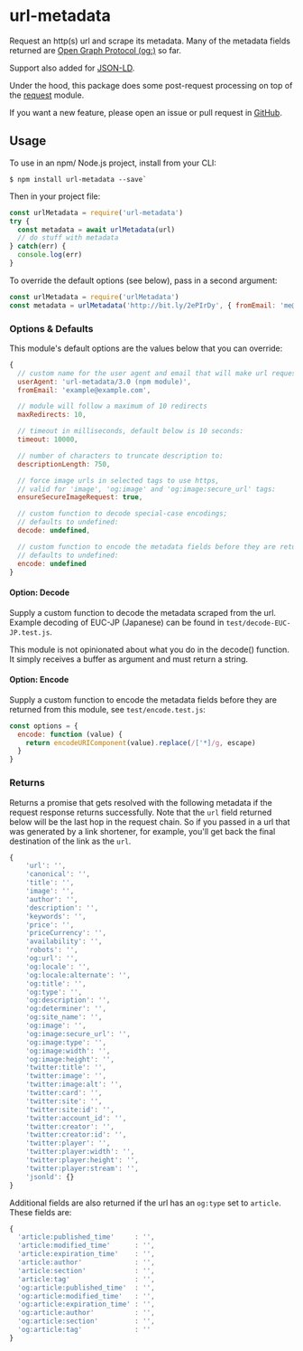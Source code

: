 # url-metadata

Request an http(s) url and scrape its metadata. Many of the metadata fields returned are [Open Graph Protocol (og:)](http://ogp.me/) so far.

Support also added for [JSON-LD](https://moz.com/blog/json-ld-for-beginners).

Under the hood, this package does some post-request processing on top of the [request](https://www.npmjs.com/package/request) module.

If you want a new feature, please open an issue or pull request in [GitHub](https://github.com/laurengarcia/url-metadata).


## Usage

To use in an npm/ Node.js project, install from your CLI:
```
$ npm install url-metadata --save`
```

Then in your project file:
```javascript
const urlMetadata = require('url-metadata')
try {
  const metadata = await urlMetadata(url)
  // do stuff with metadata
} catch(err) {
  console.log(err)
}
```

To override the default options (see below), pass in a second argument:
```javascript
const urlMetadata = require('urlMetadata')
const metadata = urlMetadata('http://bit.ly/2ePIrDy', { fromEmail: 'me@myexample.com' })
```

### Options & Defaults
This module's default options are the values below that you can override:
```javascript
{
  // custom name for the user agent and email that will make url request:
  userAgent: 'url-metadata/3.0 (npm module)',
  fromEmail: 'example@example.com',

  // module will follow a maximum of 10 redirects
  maxRedirects: 10,

  // timeout in milliseconds, default below is 10 seconds:
  timeout: 10000,

  // number of characters to truncate description to:
  descriptionLength: 750,

  // force image urls in selected tags to use https,
  // valid for 'image', 'og:image' and 'og:image:secure_url' tags:
  ensureSecureImageRequest: true,

  // custom function to decode special-case encodings;
  // defaults to undefined:
  decode: undefined,

  // custom function to encode the metadata fields before they are returned;
  // defaults to undefined:
  encode: undefined
}
```

#### Option: Decode
Supply a custom function to decode the metadata scraped from the url. Example decoding of EUC-JP (Japanese) can be found in `test/decode-EUC-JP.test.js`.

This module is not opinionated about what you do in the decode() function. It simply receives a buffer as argument and must return a string.

#### Option: Encode
Supply a custom function to encode the metadata fields before they are returned from this module, see `test/encode.test.js`:
```javascript
const options = {
  encode: function (value) {
    return encodeURIComponent(value).replace(/['*]/g, escape)
  }
}
```

### Returns
Returns a promise that gets resolved with the following metadata if the request response returns successfully. Note that the `url` field returned below will be the last hop in the request chain. So if you passed in a url that was generated by a link shortener, for example, you'll get back the final destination of the link as the `url`.
```javascript
{
    'url': '',
    'canonical': '',
    'title': '',
    'image': '',
    'author': '',
    'description': '',
    'keywords': '',
    'price': '',
    'priceCurrency': '',
    'availability': '',
    'robots': '',
    'og:url': '',
    'og:locale': '',
    'og:locale:alternate': '',
    'og:title': '',
    'og:type': '',
    'og:description': '',
    'og:determiner': '',
    'og:site_name': '',
    'og:image': '',
    'og:image:secure_url': '',
    'og:image:type': '',
    'og:image:width': '',
    'og:image:height': '',
    'twitter:title': '',
    'twitter:image': '',
    'twitter:image:alt': '',
    'twitter:card': '',
    'twitter:site': '',
    'twitter:site:id': '',
    'twitter:account_id': '',
    'twitter:creator': '',
    'twitter:creator:id': '',
    'twitter:player': '',
    'twitter:player:width': '',
    'twitter:player:height': '',
    'twitter:player:stream': '',
    'jsonld': {}
}
```

Additional fields are also returned if the url has an `og:type` set to `article`. These fields are:
```javascript
{
  'article:published_time'     : '',
  'article:modified_time'      : '',
  'article:expiration_time'    : '',
  'article:author'             : '',
  'article:section'            : '',
  'article:tag'                : '',
  'og:article:published_time'  : '',
  'og:article:modified_time'   : '',
  'og:article:expiration_time' : '',
  'og:article:author'          : '',
  'og:article:section'         : '',
  'og:article:tag'             : ''
}
```
